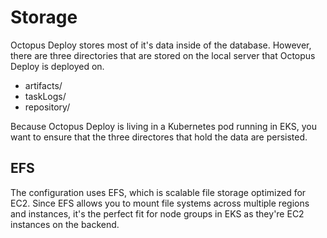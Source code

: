 # Storage

Octopus Deploy stores most of it's data inside of the database. However, there are three directories that are stored on the local server that Octopus Deploy is deployed on.

- artifacts/
- taskLogs/
- repository/

Because Octopus Deploy is living in a Kubernetes pod running in EKS, you want to ensure that the three directores that hold the data are persisted.

## EFS
The configuration uses EFS, which is scalable file storage optimized for EC2. Since EFS allows you to mount file systems across multiple regions and instances, it's the perfect fit for node groups in EKS as they're EC2 instances on the backend.